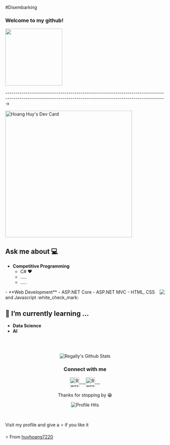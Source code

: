 #Disembarking

###  Welcome to my github!&nbsp; <p>
  <img src="https://github.com/huyhoang7220/huyhoang7220/blob/main/68747470733a2f2f6d656469612e67697068792e636f6d2f6d656469612f53576f536b4e36447854737a71494b4571762f67697068792e676966.gif" height="180" />
 </p>
 ------------------------------------------------------------------------------------------------------------------------------------------------------------->
 <br/>
 
<a href="https://app.daily.dev/huyhoang7220"><img src="https://api.daily.dev/devcards/44bc1b49a9ce4ab495bbea145c0c2541.png?r=odd" width="400" alt="Hoang Huy's Dev Card"/></a>

 
## Ask me about :computer: 
- **Competitive Programming**
	- C# ❤️
	- .....
	- .....

<img align="right" src="https://github.com/huyhoang7220/huyhoang7220/blob/master/resources/Developer.gif"/>
- **Web Development**
    - ASP.NET Core
    - ASP.NET MVC
	- HTML, CSS and Javascript :white_check_mark:

## 🌱 I’m currently learning ...
- **Data Science**
- **AI**
<br/>
  <br/>



<p align="center">
<img align="center" src="https://github-readme-stats.vercel.app/api?username=huyhoang7220&&show_icons=true&theme=radical" alt="Regally's Github Stats">
</p>  

<div align="center">
  <h3 align="center">Connect with me</h3> 
</div>
<p align="center">
 <a href="https://www.linkedin.com/in/bui-huy-hoang-125b34234/" target="blank">
  <img align="center" alt="Regally's LinkedIn" width="30px" src="https://www.vectorlogo.zone/logos/linkedin/linkedin-icon.svg" /> &nbsp; &nbsp;
 </a>
 <a href="https://www.facebook.com/huyhoang7220/" target="blank">
  <img align="center" alt="Regally's Facebook" width="30px" src="https://www.vectorlogo.zone/logos/facebook/facebook-icon.svg" /> &nbsp; &nbsp;
 </a>
  <br/>
  <br/>
  Thanks for stopping by 😁<br/>
</p>
<p align="center"><img alt="Profile Hits" src="https://hits.seeyoufarm.com/api/count/incr/badge.svg?url=https%3A%2F%2Fgithub.com%2Fmramra3004" /></p>
<br/>
<p>
Visit my profile and give a ⭐️ if you like it</p>

⭐️ From [huyhoang7220](https://github.com/huyhoang7220)

